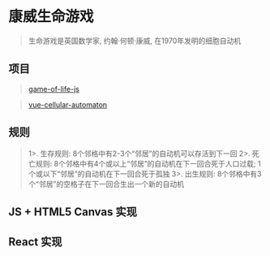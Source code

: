 # 康威生命游戏

> 生命游戏是英国数学家, 约翰·何顿·康威, 在1970年发明的细胞自动机

## 项目

> [game-of-life-js](https://github.com/atonasting/game-of-life-js)

> [vue-cellular-automaton](https://github.com/chan-chun/cellular-automaton)

## 规则

> 1>. 生存规则: 8个邻格中有2-3个“邻居”的自动机可以存活到下一回
> 2>. 死亡规则: 8个邻格中有4个或以上“邻居”的自动机在下一回合死于人口过载; 1个或以下“邻居”的自动机在下一回合死于孤独
> 3>. 出生规则: 8个邻格中有3个“邻居”的空格子在下一回合生出一个新的自动机

## JS + HTML5 Canvas 实现


## React 实现

